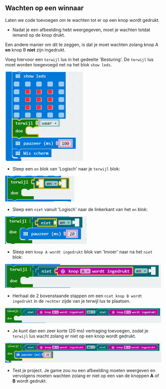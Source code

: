## Wachten op een winnaar

Laten we code toevoegen om te wachten tot er op een knop wordt gedrukt.

+ Nadat je een afbeelding hebt weergegeven, moet je wachten totdat iemand op de knop drukt.

Een andere manier om dit te zeggen, is dat je moet wachten zolang knop A **en** knop B **niet** zijn ingedrukt.

Voeg hiervoor een `terwijl` lus in het gedeelte 'Besturing'. De `terwijl` lus moet worden toegevoegd net na het blok `show leds`.

![screenshot](images/reaction-while.png)

+ Sleep een `en` blok van 'Logisch' naar je `terwijl` blok:

![screenshot](images/reaction-and.png)

+ Sleep een `niet` vanuit 'Logisch' naar de linkerkant van het `en` blok:

![screenshot](images/reaction-not.png)

+ Sleep een `knop A wordt ingedrukt` blok van 'Invoer' naar na het `niet` blok:

![schermafdruk](images/reaction-button-a.png)

+ Herhaal de 2 bovenstaande stappen om een `niet knop B wordt ingedrukt` in de `rechter` zijde van je terwijl lus te plaatsen.

![screenshot](images/reaction-button-b.png)

+ Je kunt dan een zeer korte (20 ms) vertraging toevoegen, zodat je `terwijl` lus wacht zolang er niet op een knop wordt gedrukt.

![screenshot](images/reaction-delay.png)

+ Test je project. Je game zou nu een afbeelding moeten weergeven en vervolgens moeten wachten zolang er niet op een van de knoppen **A** of **B** wordt gedrukt.